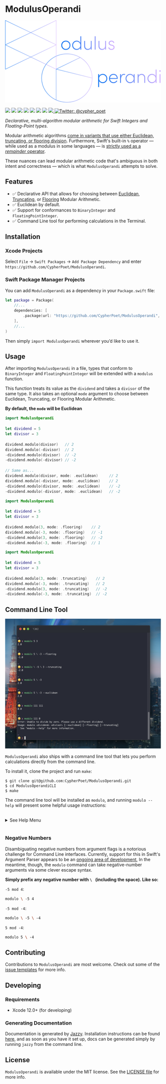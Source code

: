 # ModulusOperandi

<p align="center">
   <img width="600px" src="./Resources/Assets/banner-logo.png" alt="Banner Logo">
</p>

<p>
    <img src="https://img.shields.io/badge/Swift-5.3-F06C33.svg" />
    <img src="https://img.shields.io/badge/iOS-13.0+-865EFC.svg" />
    <img src="https://img.shields.io/badge/iPadOS-13.0+-F65EFC.svg" />
    <img src="https://img.shields.io/badge/macOS-10.14+-179AC8.svg" />
    <img src="https://img.shields.io/badge/tvOS-13.0+-41465B.svg" />
    <img src="https://img.shields.io/badge/watchOS-6.0+-1FD67A.svg" />
    <img src="https://img.shields.io/badge/License-MIT-blue.svg" />
    <a href="https://github.com/apple/swift-package-manager">
      <img src="https://img.shields.io/badge/spm-compatible-brightgreen.svg?style=flat" />
    </a>
    <a href="https://twitter.com/cypher_poet">
        <img src="https://img.shields.io/badge/Contact-@cypher_poet-lightgrey.svg?style=flat" alt="Twitter: @cypher_poet" />
    </a>
</p>


<p align="center">

_Declarative, multi-algorithm modular arithmetic for Swift Integers and Floating-Point types._

Modular arithmetic algorithms [come in variants that use either Euclidean, truncating, or flooring division](https://en.wikipedia.org/wiki/Modulo_operation#Variants_of_the_definition). Furthermore, Swift's built-in `%` operator &mdash; while used as a modulus in some languages &mdash; is [strictly used as a _remainder_ operator](https://docs.swift.org/swift-book/LanguageGuide/BasicOperators.html#ID64).

These nuances can lead modular arithmetic code that's ambiguous in both intent and correctness &mdash; which is what `ModulusOperandi` attempts to solve.

<p />



## Features

- ✅ Declarative API that allows for choosing between [Euclidean](https://en.wikipedia.org/wiki/Euclidean_division#Division_theorem), [Truncating](https://developer.apple.com/documentation/swift/float/2886166-truncatingremainder), or [Flooring](https://www.sololearn.com/Discuss/1453039/floor-division-and-modulo-operator) Modular Arithmetic.
- ✅ Euclidean by default.
- ✅ Support for conformances to `BinaryInteger` and `FloatingPointInteger`.
- ✅ Command Line tool for performing calculations in the Terminal.


## Installation

### Xcode Projects

Select `File` -> `Swift Packages` -> `Add Package Dependency` and enter `https://github.com/CypherPoet/ModulusOperandi`.


### Swift Package Manager Projects

You can add `ModulusOperandi` as a dependency in your `Package.swift` file:

```swift
let package = Package(
    //...
    dependencies: [
        .package(url: "https://github.com/CypherPoet/ModulusOperandi", from: "0.2.1"),
    ],
    //...
)
```

Then simply `import ModulusOperandi` wherever you’d like to use it.


## Usage

After importing `ModulusOperandi` in a file, types that conform to `BinaryInteger`  and  `FloatingPointInteger` will be extended with a `modulus` function.

This function treats its value as the `dividend` and takes a `divisor` of the same type. It also takes an optional `mode` argument to choose between Euclidean, Truncating, or Flooring Modular Arithmetic.

**By default, the `mode` will be Euclidean**

```swift
import ModulusOperandi

let dividend = 5
let divisor = 3

dividend.modulo(divisor)   // 2
dividend.modulo(-divisor)  // 2
-dividend.modulo(divisor)  // -2
-dividend.modulo(-divisor) // -2

// Same as...
dividend.modulo(divisor, mode: .euclidean)     // 2
dividend.modulo(-divisor, mode: .euclidean)    // 2
-dividend.modulo(divisor, mode: .euclidean)    // -2
-dividend.modulo(-divisor, mode: .euclidean)   // -2
```

```swift
import ModulusOperandi

let dividend = 5
let divisor = 3

dividend.modulo(3, mode: .flooring)    // 2
dividend.modulo(-3, mode: .flooring)   // -1
-dividend.modulo(3, mode: .flooring)   // -2
-dividend.modulo(-3, mode: .flooring)  // 1
```

```swift
import ModulusOperandi

let dividend = 5
let divisor = 3

dividend.modulo(3, mode: .truncating)    // 2
dividend.modulo(-3, mode: .truncating)   // 2
-dividend.modulo(3, mode: .truncating)   // -2
-dividend.modulo(-3, mode: .truncating)  // -2
```


## Command Line Tool

![ModulusOperandi CLI Examples](./Resources/Screenshots/cli-examples.png)

`ModulusOperandi` also ships with a command line tool that lets you perform calculations directly from the command line.

To install it, clone the project and run `make`:

```
$ git clone git@github.com:CypherPoet/ModulusOperandi.git
$ cd ModulusOperandiCLI
$ make
```

The command line tool will be installed as `modulo`, and running `modulo --help` will present some helpful usage instructions:

</br>
<details>
<summary>See Help Menu</summary>

```sh
modulo --help
```

```sh
OVERVIEW: Multi-algorithm modular arithmetic for Swift integers and
floating-Point types.

Modular arithmetic algorithms come in variants that use either Euclidean,
truncating, or flooring division.

This tool acts as a CLI for the `ModulusOperandi` Swift package -- which allows
you to perform modular arithmetic according to your desired algorithm.


📝 Note on Negative Numbers
----------------------------------------------

To use negative numbers, prefix the argument with `\ ` (including the space).

For example, -5 mod 4 would be passed as:
    modulo \ -5 4

-5 mod -4 would be passed as:
    modulo \ -5 \ -4


🔗 More Info On Modular Arithmetic
----------------------------------------------
    - https://en.wikipedia.org/wiki/Modulo_operation#Variants_of_the_definition


USAGE: modulo <dividend> <divisor> [--euclidean] [--flooring] [--truncating]

ARGUMENTS:
  <dividend>              The dividend to perform division against.
  <divisor>               The divisor to use as a "modulus".

OPTIONS:
  --euclidean/--flooring/--truncating
                          The algorithm to use for computing results. (default:
                          euclidean)
  --version               Show the version.
  -h, --help              Show help information.

```

</details>
</br>

### Negative Numbers

Disambiguating negative numbers from argument flags is a notorious challenge for Command Line interfaces. Currently, support for this in Swift's Argument Parser appears to be an [ongoing area of development](https://github.com/apple/swift-argument-parser/issues/31), In the meantime, though, the `modulo` command can take negative-number arguments via some clever escape syntax.

**Simply prefix any negative number with `\ ` (including the space). Like so:**

`-5 mod 4`:
```sh
modulo \ -5 4
```

`-5 mod -4`:
```sh
modulo \ -5 \ -4
```

`5 mod -4`:
```sh
modulo 5 \ -4
```

## Contributing

Contributions to `ModulusOperandi` are most welcome. Check out some of the [issue templates](./.github/ISSUE_TEMPLATE/) for more info.


## Developing

### Requirements

- Xcode 12.0+ (for developing)


### Generating Documentation

Documentation is generated by [Jazzy](https://github.com/realm/jazzy). Installation instructions can be found [here](https://github.com/realm/jazzy#installation), and as soon as you have it set up, docs can be generated simply by running `jazzy` from the command line.


## License

`ModulusOperandi` is available under the MIT license. See the [LICENSE file](./LICENSE) for more info.
